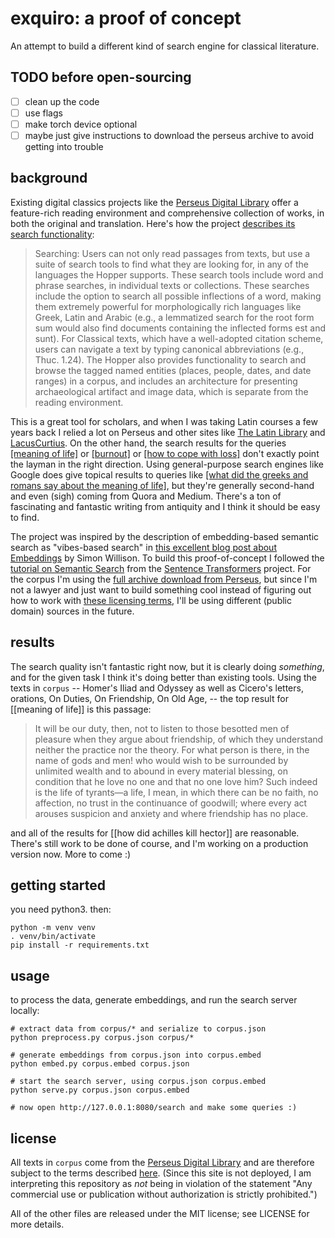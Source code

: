 # exquiro: a proof of concept

An attempt to build a different kind of search engine for classical literature.

## TODO before open-sourcing

- [ ] clean up the code
- [ ] use flags
- [ ] make torch device optional
- [ ] maybe just give instructions to download the perseus archive to avoid getting into trouble

## background

Existing digital classics projects like the [Perseus Digital Library](https://www.perseus.tufts.edu/hopper/) offer a feature-rich reading environment and comprehensive collection of works, in both the original and translation. Here's how the project [describes its search functionality](https://www.perseus.tufts.edu/hopper/opensource):

> Searching: Users can not only read passages from texts, but use a suite of search tools to find what they are looking for, in any of the languages the Hopper supports. These search tools include word and phrase searches, in individual texts or collections. These searches include the option to search all possible inflections of a word, making them extremely powerful for morphologically rich languages like Greek, Latin and Arabic (e.g., a lemmatized search for the root form sum would also find documents containing the inflected forms est and sunt). For Classical texts, which have a well-adopted citation scheme, users can navigate a text by typing canonical abbreviations (e.g., Thuc. 1.24). The Hopper also provides functionality to search and browse the tagged named entities (places, people, dates, and date ranges) in a corpus, and includes an architecture for presenting archaeological artifact and image data, which is separate from the reading environment.

This is a great tool for scholars, and when I was taking Latin courses a few years back I relied a lot on Perseus and other sites like [The Latin Library](https://www.thelatinlibrary.com/) and [LacusCurtius](https://penelope.uchicago.edu/Thayer/E/Roman/Texts/home.html). On the other hand, the search results for the queries [[meaning of life]](https://www.perseus.tufts.edu/hopper/searchresults?q=meaning+of+life) or [[burnout]](https://www.perseus.tufts.edu/hopper/searchresults?q=burnout) or [[how to cope with loss]](https://www.perseus.tufts.edu/hopper/searchresults?q=how+to+cope+with+loss) don't exactly point the layman in the right direction. Using general-purpose search engines like Google does give topical results to queries like [[what did the greeks and romans say about the meaning of life]](https://www.google.com/search?q=what+did+the+greek+and+romans+say+about+the+meaning+of+life), but they're generally second-hand and even (sigh) coming from Quora and Medium. There's a ton of fascinating and fantastic writing from antiquity and I think it should be easy to find.

The project was inspired by the description of embedding-based semantic search as "vibes-based search" in [this excellent blog post about Embeddings](https://simonwillison.net/2023/Oct/23/embeddings/) by Simon Willison. To build this proof-of-concept I followed the [tutorial on Semantic Search](https://www.sbert.net/examples/applications/semantic-search/README.html) from the [Sentence Transformers](https://www.sbert.net/index.html) project. For the corpus I'm using the [full archive download from Perseus](https://www.perseus.tufts.edu/hopper/opensource/download), but since I'm not a lawyer and just want to build something cool instead of figuring out how to work with [these licensing terms](https://www.perseus.tufts.edu/hopper/help/copyright), I'll be using different (public domain) sources in the future.

## results

The search quality isn't fantastic right now, but it is clearly doing *something*, and for the given task I think it's doing better than existing tools. Using the texts in `corpus` -- Homer's Iliad and Odyssey as well as Cicero's letters, orations, On Duties, On Friendship, On Old Age, -- the top result for [[meaning of life]] is this passage:

> It will be our duty, then, not to listen to those besotted men of pleasure when they argue about friendship, of which they understand neither the practice nor the theory. For what person is there, in the name of gods and men! who would wish to be surrounded by unlimited wealth and to abound in every material blessing, on condition that he love no one and that no one love him? Such indeed is the life of tyrants—a life, I mean, in which there can be no faith, no affection, no trust in the continuance of goodwill; where every act arouses suspicion and anxiety and where friendship has no place.

and all of the results for [[how did achilles kill hector]] are reasonable. There's still work to be done of course, and I'm working on a production version now. More to come :)

## getting started

you need python3. then:

    python -m venv venv
    . venv/bin/activate
    pip install -r requirements.txt

## usage

to process the data, generate embeddings, and run the search server locally:

    # extract data from corpus/* and serialize to corpus.json
    python preprocess.py corpus.json corpus/*

    # generate embeddings from corpus.json into corpus.embed
    python embed.py corpus.embed corpus.json

    # start the search server, using corpus.json corpus.embed
    python serve.py corpus.json corpus.embed

    # now open http://127.0.0.1:8080/search and make some queries :)

## license

All texts in `corpus` come from the [Perseus Digital Library](https://www.perseus.tufts.edu/hopper/) and are therefore subject to the terms described [here](https://www.perseus.tufts.edu/hopper/help/copyright). (Since this site is not deployed, I am interpreting this repository as *not* being in violation of the statement "Any commercial use or publication without authorization is strictly prohibited.")

All of the other files are released under the MIT license; see LICENSE for more
details.

